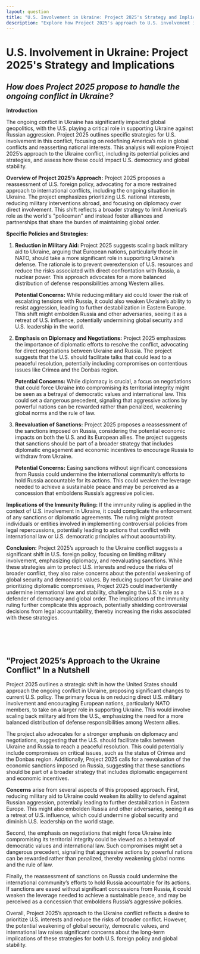 ```yaml
---
layout: question
title: "U.S. Involvement in Ukraine: Project 2025's Strategy and Implications"
description: "Explore how Project 2025's approach to U.S. involvement in Ukraine, including reducing military aid and prioritizing diplomacy, could impact global stability and U.S. foreign policy."
---
```


# U.S. Involvement in Ukraine: Project 2025's Strategy and Implications

## *How does Project 2025 propose to handle the ongoing conflict in Ukraine?*

**Introduction**

The ongoing conflict in Ukraine has significantly impacted global geopolitics, with the U.S. playing a critical role in supporting Ukraine against Russian aggression. Project 2025 outlines specific strategies for U.S. involvement in this conflict, focusing on redefining America’s role in global conflicts and reasserting national interests. This analysis will explore Project 2025’s approach to the Ukraine conflict, including its potential policies and strategies, and assess how these could impact U.S. democracy and global stability.

**Overview of Project 2025’s Approach:**
Project 2025 proposes a reassessment of U.S. foreign policy, advocating for a more restrained approach to international conflicts, including the ongoing situation in Ukraine. The project emphasizes prioritizing U.S. national interests, reducing military interventions abroad, and focusing on diplomacy over direct involvement. This shift reflects a broader strategy to limit America’s role as the world's "policeman" and instead foster alliances and partnerships that share the burden of maintaining global order.

**Specific Policies and Strategies:**
1. **Reduction in Military Aid:** Project 2025 suggests scaling back military aid to Ukraine, arguing that European nations, particularly those in NATO, should take a more significant role in supporting Ukraine’s defense. The rationale is to prevent overextension of U.S. resources and reduce the risks associated with direct confrontation with Russia, a nuclear power. This approach advocates for a more balanced distribution of defense responsibilities among Western allies.

   **Potential Concerns:** While reducing military aid could lower the risk of escalating tensions with Russia, it could also weaken Ukraine’s ability to resist aggression, leading to further destabilization in Eastern Europe. This shift might embolden Russia and other adversaries, seeing it as a retreat of U.S. influence, potentially undermining global security and U.S. leadership in the world.

2. **Emphasis on Diplomacy and Negotiations:** Project 2025 emphasizes the importance of diplomatic efforts to resolve the conflict, advocating for direct negotiations between Ukraine and Russia. The project suggests that the U.S. should facilitate talks that could lead to a peaceful resolution, potentially including compromises on contentious issues like Crimea and the Donbas region.

   **Potential Concerns:** While diplomacy is crucial, a focus on negotiations that could force Ukraine into compromising its territorial integrity might be seen as a betrayal of democratic values and international law. This could set a dangerous precedent, signaling that aggressive actions by powerful nations can be rewarded rather than penalized, weakening global norms and the rule of law.

3. **Reevaluation of Sanctions:** Project 2025 proposes a reassessment of the sanctions imposed on Russia, considering the potential economic impacts on both the U.S. and its European allies. The project suggests that sanctions should be part of a broader strategy that includes diplomatic engagement and economic incentives to encourage Russia to withdraw from Ukraine.

   **Potential Concerns:** Easing sanctions without significant concessions from Russia could undermine the international community’s efforts to hold Russia accountable for its actions. This could weaken the leverage needed to achieve a sustainable peace and may be perceived as a concession that emboldens Russia’s aggressive policies.

**Implications of the Immunity Ruling:**
If the immunity ruling is applied in the context of U.S. involvement in Ukraine, it could complicate the enforcement of any sanctions or diplomatic agreements. The ruling might protect individuals or entities involved in implementing controversial policies from legal repercussions, potentially leading to actions that conflict with international law or U.S. democratic principles without accountability.

**Conclusion:**
Project 2025’s approach to the Ukraine conflict suggests a significant shift in U.S. foreign policy, focusing on limiting military involvement, emphasizing diplomacy, and reevaluating sanctions. While these strategies aim to protect U.S. interests and reduce the risks of broader conflict, they also raise concerns about the potential weakening of global security and democratic values. By reducing support for Ukraine and prioritizing diplomatic compromises, Project 2025 could inadvertently undermine international law and stability, challenging the U.S.'s role as a defender of democracy and global order. The implications of the immunity ruling further complicate this approach, potentially shielding controversial decisions from legal accountability, thereby increasing the risks associated with these strategies.

<br><br><br>

## <span id="nutshell">"Project 2025’s Approach to the Ukraine Conflict" In a Nutshell</span>

Project 2025 outlines a strategic shift in how the United States should approach the ongoing conflict in Ukraine, proposing significant changes to current U.S. policy. The primary focus is on reducing direct U.S. military involvement and encouraging European nations, particularly NATO members, to take on a larger role in supporting Ukraine. This would involve scaling back military aid from the U.S., emphasizing the need for a more balanced distribution of defense responsibilities among Western allies. 

The project also advocates for a stronger emphasis on diplomacy and negotiations, suggesting that the U.S. should facilitate talks between Ukraine and Russia to reach a peaceful resolution. This could potentially include compromises on critical issues, such as the status of Crimea and the Donbas region. Additionally, Project 2025 calls for a reevaluation of the economic sanctions imposed on Russia, suggesting that these sanctions should be part of a broader strategy that includes diplomatic engagement and economic incentives.

**Concerns** arise from several aspects of this proposed approach. First, reducing military aid to Ukraine could weaken its ability to defend against Russian aggression, potentially leading to further destabilization in Eastern Europe. This might also embolden Russia and other adversaries, seeing it as a retreat of U.S. influence, which could undermine global security and diminish U.S. leadership on the world stage.

Second, the emphasis on negotiations that might force Ukraine into compromising its territorial integrity could be viewed as a betrayal of democratic values and international law. Such compromises might set a dangerous precedent, signaling that aggressive actions by powerful nations can be rewarded rather than penalized, thereby weakening global norms and the rule of law.

Finally, the reassessment of sanctions on Russia could undermine the international community’s efforts to hold Russia accountable for its actions. If sanctions are eased without significant concessions from Russia, it could weaken the leverage needed to achieve a sustainable peace, and may be perceived as a concession that emboldens Russia’s aggressive policies.

Overall, Project 2025’s approach to the Ukraine conflict reflects a desire to prioritize U.S. interests and reduce the risks of broader conflict. However, the potential weakening of global security, democratic values, and international law raises significant concerns about the long-term implications of these strategies for both U.S. foreign policy and global stability.

